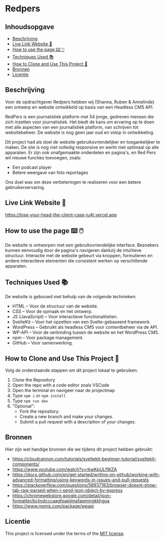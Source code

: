 # Redpers

## Inhoudsopgave
  * [Beschrijving](https://github.com/annelinderaadsheer/lose-your-head-the-client-case?tab=readme-ov-file#beschrijving)
  * [Live Link Website 🔗](https://github.com/annelinderaadsheer/lose-your-head-the-client-case?tab=readme-ov-file#live-link-website-)
  * [How to use the page ⌨️ 🖱️](https://github.com/annelinderaadsheer/lose-your-head-the-client-case?tab=readme-ov-file#how-to-use-the-page-%EF%B8%8F-%EF%B8%8F)
  * [Techniques Used 📚](https://github.com/annelinderaadsheer/lose-your-head-the-client-case?tab=readme-ov-file#techniques-used-)
  * [How to Clone and Use This Project 👯](https://github.com/annelinderaadsheer/lose-your-head-the-client-case?tab=readme-ov-file#how-to-clone-and-use-this-project-)
  * [Bronnen](https://github.com/annelinderaadsheer/lose-your-head-the-client-case?tab=readme-ov-file#bronnen)
  * [Licentie](https://github.com/annelinderaadsheer/lose-your-head-the-client-case?tab=readme-ov-file#licentie)

## Beschrijving

Voor de opdrachtgever Redpers hebben wij (Shanna, Ruben & Annelinde) een ontwerp en website ontwikkeld op basis van een Headless CMS API. 

RedPers is een journalistiek platform met 54 jonge, gedreven mensen die zich inzetten voor journalistiek. Het biedt de kans om ervaring op te doen met alle aspecten van een journalistiek platform, van schrijven tot websitebeheer. De website is nog geen jaar oud en volop in ontwikkeling.

Dit project had als doel de website gebruiksvriendelijker en toegankelijker te maken. De site is nog niet volledig responsive en werkt niet optimaal op alle apparaten. Er zijn ook onafgemaakte onderdelen en pagina's, en Red Pers wil nieuwe functies toevoegen, zoals:

* Een podcast player
* Betere weergave van foto reportages

Ons doel was om deze verbeteringen te realiseren voor een betere gebruikerservaring.

## Live Link Website 🔗

https://lose-your-head-the-client-case-iu4t.vercel.app

## How to use the page ⌨️ 🖱️
De website is ontworpen met een gebruiksvriendelijke interface. Bezoekers kunnen eenvoudig door de pagina's navigeren dankzij de intuïtieve structuur. Interactie met de website gebeurt via knoppen, formulieren en andere interactieve elementen die consistent werken op verschillende apparaten.

## Techniques Used 📚
De website is gebouwd met behulp van de volgende technieken:
* HTML – Voor de structuur van de website.
* CSS – Voor de opmaak en het ontwerp.
* JS (JavaScript) – Voor interactieve functionaliteiten.
* SvelteKit – Voor het opzetten van een Svelte-gebaseerd framework.
* WordPress – Gebruikt als headless CMS voor contentbeheer via de API.
* WP-API – Voor de verbinding tussen de website en het WordPress CMS.
* npm – Voor package management.
* GitHub – Voor samenwerking.

## How to Clone and Use This Project 👯
Volg de onderstaande stappen om dit project lokaal te gebruiken:

1. Clone the Repository 
2. Open the repo with a code editor zoals VSCode
3. Open the terminal en navigeer naar de projectmap
4. Type ```npm i``` or ```npm install```
5. Type ```npm run dev```
6. "Optional":
   - Fork the repository.
   - Create a new branch and make your changes.
   - Submit a pull request with a description of your changes. 

## Bronnen
Hier zijn wat handige bronnen die we tijdens dit project hebben gebruikt:

* https://cloudcannon.com/tutorials/sveltekit-beginner-tutorial/sveltekit-components/
* https://www.youtube.com/watch?v=rkwKpULfWZA
* https://docs.github.com/en/get-started/writing-on-github/working-with-advanced-formatting/using-keywords-in-issues-and-pull-requests
* https://stackoverflow.com/questions/58937183/browser-doesnt-show-tab-raw-parsed-when-i-send-json-object-by-express
* https://chromewebstore.google.com/detail/json-formatter/bcjindcccaagfpapjjmafapmmgkkhgoa
* https://www.npmjs.com/package/wpapi

## Licentie

This project is licensed under the terms of the [MIT license](./LICENSE).
